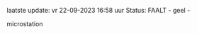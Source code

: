 laatste update: 
vr 22-09-2023 16:58   uur 
Status: FAALT - geel - 
<div class="service Y">microstation</div>